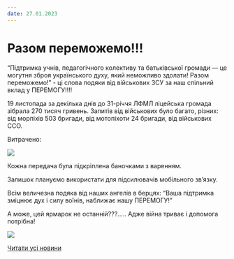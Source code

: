 ```yaml
---
date: 27.01.2023
---
```

# Разом переможемо!!!

“Підтримка учнів, педагогічного колективу та батьківської громади — це могутня зброя українського духу, який неможливо здолати! Разом переможемо!” - ці слова подяки від військових ЗСУ за наш спільний вклад у ПЕРЕМОГУ!!!!

19 листопада за декілька днів до 31-річчя ЛФМЛ ліцейська громада зібрала 270 тисяч гривень. Запитів від військових було багато, різних: від морпіхів 503 бригади, від мотопіхоти 24 бригади, від військових ССО.

Витрачено:

![](/images/blog/разом-переможемо/зсу1.png)

Кожна передача була підкріплена баночками з варенням.

Залишок плануємо використати для підсилювачів мобільного зв’язку.

Всім величезна подяка від наших ангелів в берцях: “Ваша підтримка зміцнює дух і силу воїнів, наближає нашу ПЕРЕМОГУ!”

А може, цей ярмарок не останній???..... Адже війна триває і допомога потрібна!

![](/images/blog/разом-переможемо/зсу-січень2023.png)

[Читати усі новини](/news)
